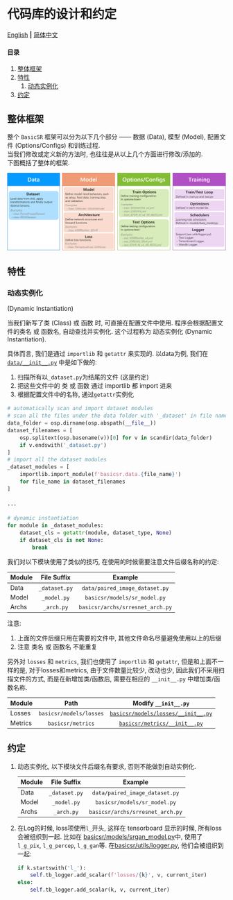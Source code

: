 # 代码库的设计和约定

[English](DesignConvention.md) **|** [简体中文](DesignConvention_CN.md)

#### 目录

1. [整体框架](#整体框架)
1. [特性](#特性)
    1. [动态实例化](#动态实例化)
1. [约定](#约定)

## 整体框架

整个 `BasicSR` 框架可以分为以下几个部分 —— 数据 (Data), 模型 (Model), 配置文件 (Options/Configs) 和训练过程.<br>
当我们修改或定义新的方法时, 也往往是从以上几个方面进行修改/添加的.<br>
下图概括了整体的框架.

![overall_structure](../assets/overall_structure.png)

## 特性

### 动态实例化

(Dynamic Instantiation)<br>

当我们新写了类 (Class) 或 函数 时, 可直接在配置文件中使用. 程序会根据配置文件的类名 或 函数名, 自动查找并实例化. 这个过程称为 动态实例化 (Dynamic Instantiation).

具体而言, 我们是通过 `importlib` 和 `getattr` 来实现的. 以data为例, 我们在[`data/__init__.py`](../basicsr/data/__init__.py) 中是如下做的:

1. 扫描所有以`_dataset.py`为结尾的文件 (这是约定)
1. 把这些文件中的 类 或 函数 通过 importlib 都 import 进来
1. 根据配置文件中的名称, 通过`getattr`实例化

```python
# automatically scan and import dataset modules
# scan all the files under the data folder with '_dataset' in file names
data_folder = osp.dirname(osp.abspath(__file__))
dataset_filenames = [
    osp.splitext(osp.basename(v))[0] for v in scandir(data_folder)
    if v.endswith('_dataset.py')
]
# import all the dataset modules
_dataset_modules = [
    importlib.import_module(f'basicsr.data.{file_name}')
    for file_name in dataset_filenames
]

...

# dynamic instantiation
for module in _dataset_modules:
    dataset_cls = getattr(module, dataset_type, None)
    if dataset_cls is not None:
        break
```

我们对以下模块使用了类似的技巧, 在使用的时候需要注意文件后缀名称的约定:

| Module         | File Suffix     | Example        |
| :------------- | :----------:    | :----------:   |
| Data           | `_dataset.py`   | `data/paired_image_dataset.py` |
| Model          | `_model.py`     | `basicsr/models/sr_model.py` |
| Archs          | `_arch.py`      | `basicsr/archs/srresnet_arch.py`|

注意:

1. 上面的文件后缀只用在需要的文件中, 其他文件命名尽量避免使用以上的后缀
1. 注意 类名 或 函数名 不能重复

另外对 `losses` 和 `metrics`, 我们也使用了 `importlib` 和 `getattr`, 但是和上面不一样的是, 对于losses和metrics, 由于文件数量比较少, 改动也少, 因此我们不采用扫描文件的方式, 而是在新增加类/函数后, 需要在相应的 `__init__.py` 中增加类/函数名称.

| Module         | Path     | Modify `__init__.py`        |
| :------------- | :----------:    | :----------:   |
| Losses           | `basicsr/models/losses`   | [`basicsr/models/losses/__init__.py`](../basicsr/models/losses/__init__.py) |
| Metrics          | `basicsr/metrics`     | [`basicsr/metrics/__init__.py`](../basicsr/metrics/__init__.py)|

## 约定

1. 动态实例化, 以下模块文件后缀名有要求, 否则不能做到自动实例化.

    | Module         | File Suffix     | Example        |
    | :------------- | :----------:    | :----------:   |
    | Data           | `_dataset.py`   | `data/paired_image_dataset.py` |
    | Model          | `_model.py`     | `basicsr/models/sr_model.py` |
    | Archs          | `_arch.py`      | `basicsr/archs/srresnet_arch.py`|

1. 在Log的时候, loss项使用`l_`开头, 这样在 tensorboard 显示的时候, 所有loss会被组织到一起. 比如在 [basicsr/models/srgan_model.py](../basicsr/models/srgan_model.py)中, 使用了`l_g_pix`, `l_g_percep`, `l_g_gan`等. 在[basicsr/utils/logger.py](../basicsr/utils/logger.py), 他们会被组织到一起:

    ```python
    if k.startswith('l_'):
        self.tb_logger.add_scalar(f'losses/{k}', v, current_iter)
    else:
        self.tb_logger.add_scalar(k, v, current_iter)
    ```
